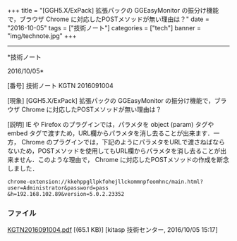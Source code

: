 ﻿+++
title = "[GGH5.X/ExPack] 拡張パックの GGEasyMonitor の振分け機能で，ブラウザ Chrome に対応したPOSTメソッドが無い理由は？"
date = "2016-10-05"
tags = ["技術ノート"]
categories = ["tech"]
banner = "img/technote.jpg"
+++

-----------------------------------------------------------------------------------------------------------------------------

*技術ノート

2016/10/05*


[番号]
技術ノート KGTN 2016091004

[現象]
[GGH5.X/ExPack] 拡張パックの GGEasyMonitor の振分け機能で，ブラウザ
Chrome に対応したPOSTメソッドが無い理由は？

[説明]
IE や Firefox のプラグインでは，パラメタを object (param) タグやembed
タグで渡すため，URL欄からパラメタを消し去ることが出来ます．一方， Chrome
のプラグインでは，下記のようにパラメタをURLで渡さねばならないため，POSTメソッドを使用してもURL欄からパラメタを消し去ることが出来ません．このような理由で，
Chrome に対応したPOSTメソッドの作成を断念しました．

    chrome-extension://kkehppgllpkfohejllckommnpfeomhnc/main.html?user=Administrator&password=pass
    &h=192.168.102.89&version=5.0.2.23352


### ファイル

 
 


[KGTN2016091004.pdf](http://techreport.kitasp.net/attachments/download/3062/KGTN2016091004.pdf)
 [(65.1 KB)] [kitasp 技術センター, 2016/10/05
15:17]


 


 

